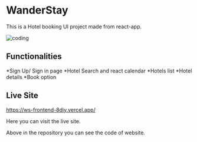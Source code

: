 # WanderStay

This is a Hotel booking UI project made from react-app.

<img alt='coding' src='https://th.bing.com/th/id/OIP.jGhWr7r4arHnMKYZbf0lSAHaE8?pid=ImgDet&rs=1' />

## Functionalities

*Sign Up/ Sign in page
*Hotel Search and react calendar
*Hotels list
*Hotel details
*Book option


## Live Site

https://ws-frontend-8diy.vercel.app/

Here you can visit the live site.

Above in the repository you can see the code of website.
